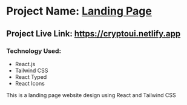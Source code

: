 # Project Name: [Landing Page](https://cryptoui.netlify.app)

## Project Live Link: https://cryptoui.netlify.app

### Technology Used:
- React.js
- Tailwind CSS
- React Typed
- React Icons

<p>
This is a landing page website design using React and Tailwind CSS
</p>